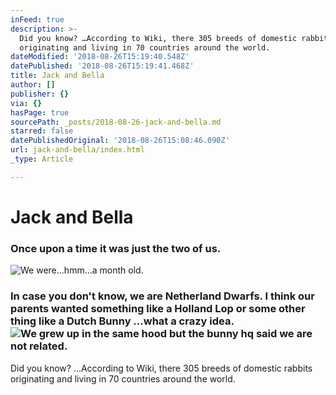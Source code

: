```yaml
---
inFeed: true
description: >-
  Did you know? …According to Wiki, there 305 breeds of domestic rabbits
  originating and living in 70 countries around the world. 
dateModified: '2018-08-26T15:19:40.548Z'
datePublished: '2018-08-26T15:19:41.468Z'
title: Jack and Bella
author: []
publisher: {}
via: {}
hasPage: true
sourcePath: _posts/2018-08-26-jack-and-bella.md
starred: false
datePublishedOriginal: '2018-08-26T15:08:46.090Z'
url: jack-and-bella/index.html
_type: Article

---
```

# Jack and Bella

### Once upon a time it was just the two of us.
![We were...hmm...a month old. ](https://the-grid-user-content.s3-us-west-2.amazonaws.com/e217328a-d23a-4ce4-9042-e2c991afbdd4.jpg)

### In case you don't know, we are Netherland Dwarfs. I think our parents wanted something like a Holland Lop or some other thing like a Dutch Bunny ...what a crazy idea. ![We grew up in the same hood but the bunny hq said we are not related. ](https://s3-us-west-2.amazonaws.com/the-grid-img/p/ee7ad85891a06d3c71e3cf2d7d4cdd362c720b48.jpg)

Did you know? ...According to Wiki, there 305 breeds of domestic rabbits originating and living in 70 countries around the world.